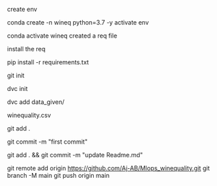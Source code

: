 create env

conda create -n wineq python=3.7 -y
activate env

conda activate wineq
created a req file

install the req

pip install -r requirements.txt

git init

dvc init

dvc add data_given/

winequality.csv

git add .

git commit -m "first commit"

git add . && git commit -m "update Readme.md"

git remote add origin https://github.com/Aj-AB/Mlops_winequality.git
git branch -M main
git push origin main